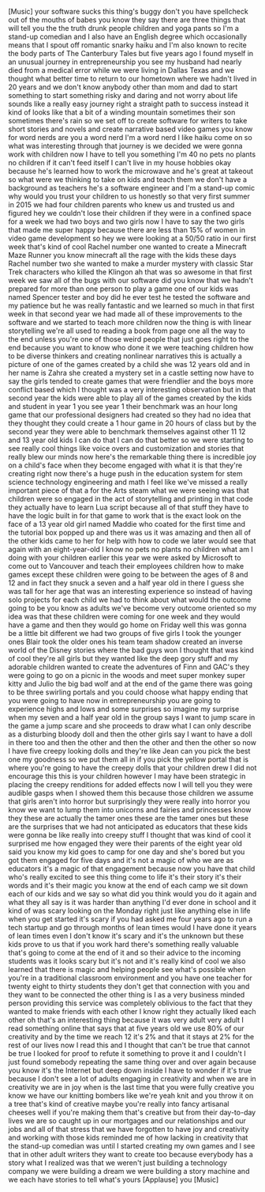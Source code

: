 
[Music]
your software sucks
this thing&#39;s buggy don&#39;t you have
spellcheck out of the mouths of babes
you know they say there are three things
that will tell you the the truth drunk
people children and yoga pants so I&#39;m a
stand-up comedian and I also have an
English degree which occasionally means
that I spout off romantic snarky haiku
and I&#39;m also known to recite the body
parts of The Canterbury Tales but five
years ago I found myself in an unusual
journey in entrepreneurship you see my
husband had nearly died from a medical
error while we were living in Dallas
Texas and we thought what better time to
return to our hometown where we hadn&#39;t
lived in 20 years and we don&#39;t know
anybody other than mom and dad to start
something to start something risky and
daring and not worry about life sounds
like a really easy journey right a
straight path to success instead it kind
of looks like that a bit of a winding
mountain sometimes their son sometimes
there&#39;s rain so we set off to create
software for writers to take short
stories and novels and create narrative
based video games you know for word
nerds are you a word nerd I&#39;m a word
nerd I like haiku come on so what was
interesting through that journey is we
decided we were gonna work with children
now I have to tell you something I&#39;m 40
no pets no plants no children if it
can&#39;t feed itself I can&#39;t live in my
house
hobbies okay because he&#39;s learned how to
work the microwave and he&#39;s great at
takeout so what were we thinking to take
on kids and teach them we don&#39;t have a
background as teachers he&#39;s a software
engineer and I&#39;m a stand-up comic why
would you trust your children to us
honestly so that very first summer in
2015 we had four children parents who
knew us and trusted us and figured hey
we couldn&#39;t lose their children if they
were in a confined space for a week we
had two boys and two girls now I have to
say the two girls that made me super
happy because there are less than 15% of
women in video game development so hey
we were looking at a 50/50 ratio in our
first week that&#39;s kind of cool
Rachel number one wanted to create a
Minecraft Maze Runner
you know minecraft all the rage with the
kids these days Rachel number two she
wanted to make a murder mystery with
classic Star Trek characters who killed
the Klingon ah that was so awesome
in that first week we saw all of the
bugs with our software did you know that
we hadn&#39;t prepared for more than one
person to play a game one of our kids
was named Spencer tester and boy did he
ever test he tested the software and my
patience but he was really fantastic and
we learned so much in that first week in
that second year we had made all of
these improvements to the software and
we started to teach more children now
the thing is with linear storytelling
we&#39;re all used to reading a book from
page one all the way to the end unless
you&#39;re one of those weird people that
just goes right to the end because you
want to know who done it we were
teaching children how to be diverse
thinkers and creating nonlinear
narratives this is actually a picture of
one of the games created by a child she
was 12 years old and in her name is
Zahra she created a mystery set in a
castle setting now have to say the girls
tended to create games that were
friendlier and the boys more conflict
based which I thought was a very
interesting observation
but in that second year the kids were
able to play all of the games created by
the kids and student in year 1 you see
year 1 their benchmark was an hour long
game that our professional designers had
created so they had no idea that they
thought they could create a 1 hour game
in 20 hours of class but by the second
year they were able to benchmark
themselves against other 11 12 and 13
year old kids I can do that I can do
that better so we were starting to see
really cool things like voice overs and
customization and stories that really
blew our minds now here&#39;s the remarkable
thing there is incredible joy on a
child&#39;s face when they become engaged
with what it is that they&#39;re creating
right now there&#39;s a huge push in the
education system for stem science
technology engineering and math I feel
like we&#39;ve missed a really important
piece of that a for the Arts steam what
we were seeing was that children were so
engaged in the act of storytelling and
printing in that code they actually have
to learn Lua script because all of that
stuff they have to have the logic built
in for that game to work that is the
exact look on the face of a 13 year old
girl named Maddie who coated for the
first time and the tutorial box popped
up and there was us it was amazing and
then all of the other kids came to her
for help with how to code we later would
see that again with an eight-year-old I
know no pets no plants no children what
am I doing with your children earlier
this year we were asked by Microsoft to
come out to Vancouver and teach their
employees children how to make games
except these children were going to be
between the ages of 8 and 12 and in fact
they snuck a seven and a half year old
in there I guess she was tall for her
age that was an interesting experience
so instead of having solo projects for
each child we had to think about what
would the outcome going to be you know
as adults we&#39;ve become very
outcome oriented so my idea was that
these children were coming for one week
and they would have a game and then they
would go home on Friday well this was
gonna be a little bit different we had
two groups of five girls
I took the younger ones Blair took the
older ones his team team shadow created
an inverse world of the Disney stories
where the bad guys won I thought that
was kind of cool they&#39;re all girls but
they wanted like the deep gory stuff and
my adorable children wanted to create
the adventures of Finn and GAC&#39;s they
were going to go on a picnic in the
woods and meet super monkey super kitty
and Julio the big bad wolf and at the
end of the game there was going to be
three swirling portals and you could
choose what happy ending that you were
going to have now in entrepreneurship
you are going to experience highs and
lows and some surprises so imagine my
surprise when my seven and a half year
old in the group says I want to jump
scare in the game a jump scare and she
proceeds to draw what I can only
describe as a disturbing bloody doll
and then the other girls say I want to
have a doll in there too and then the
other and then the other and then the
other so now I have five creepy looking
dolls and they&#39;re like Jean can you pick
the best one
my goodness so we put them all in if you
pick the yellow portal that is where
you&#39;re going to have the creepy dolls
that your children drew I did not
encourage this this is your children
however I may have been strategic in
placing the creepy renditions for added
effects now I will tell you they were
audible gasps when I showed them this
because those children we assume that
girls aren&#39;t into horror but
surprisingly they were really into
horror you know we want to lump them
into unicorns and fairies and princesses
know they these are actually the tamer
ones these are the tamer ones but these
are the surprises that we had not
anticipated as educators that these kids
were gonna be like really into creepy
stuff I thought that was kind of cool it
surprised me how engaged they were their
parents of the eight year old said you
know my kid goes to camp for one day and
she&#39;s bored but you got them engaged for
five days and it&#39;s not a magic of who we
are as educators it&#39;s a magic of that
engagement because now you have that
child who&#39;s really excited to see this
thing come to life it&#39;s their story it&#39;s
their words and it&#39;s their magic you
know at the end of each camp we sit down
each of our kids and we say so what did
you think would you do it again and what
they all say is it was harder than
anything I&#39;d ever done in school and it
kind of was scary looking on the Monday
right just like anything else in life
when you get started it&#39;s scary if you
had asked me four years ago to run a
tech startup and go through months of
lean times would I have done it years of
lean times even I don&#39;t know it&#39;s scary
and it&#39;s the unknown but these kids
prove to us that if you work hard
there&#39;s something really valuable that&#39;s
going to come at the end of it and so
their advice to the incoming students
was it looks scary but it&#39;s not and it&#39;s
really kind of cool we also learned that
there is magic and helping people see
what&#39;s possible when you&#39;re in a
traditional classroom environment and
you have one teacher for twenty eight to
thirty students they don&#39;t get that
connection with you and they want to be
connected the other thing is I as a very
business minded person providing this
service
was completely oblivious to the fact
that they wanted to make friends with
each other I know right they actually
liked each other oh that&#39;s an
interesting thing because it was very
adult very adult I read something online
that says that at five years old we use
80% of our creativity and by the time we
reach 12 it&#39;s 2% and that it stays at 2%
for the rest of our lives now I read
this and I thought that can&#39;t be true
that cannot be true I looked for proof
to refute it something to prove it and I
couldn&#39;t I just found somebody repeating
the same thing over and over again
because you know it&#39;s the Internet but
deep down inside I have to wonder if
it&#39;s true because I don&#39;t see a lot of
adults engaging in creativity and when
we are in creativity we are in joy when
is the last time that you were fully
creative you know we have our knitting
bombers like we&#39;re yeah knit and you
throw it on a tree that&#39;s kind of
creative maybe you&#39;re really into fancy
artisanal cheeses well if you&#39;re making
them that&#39;s creative but from their
day-to-day lives we are so caught up in
our mortgages and our relationships and
our jobs and all of that stress that we
have forgotten to have joy and
creativity and working with those kids
reminded me of how lacking in creativity
that the stand-up comedian was until I
started creating my own games and I see
that in other adult writers they want to
create too because everybody has a story
what I realized was that we weren&#39;t just
building a technology company we were
building a dream we were building a
story machine and we each have stories
to tell
what&#39;s yours
[Applause]
you
[Music]
